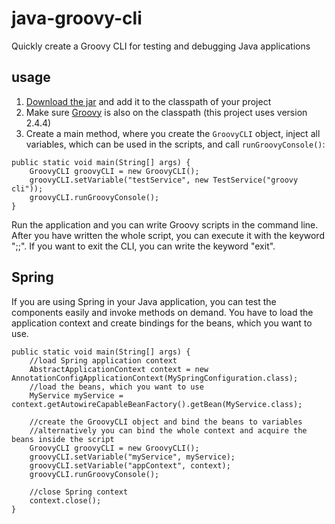 # java-groovy-cli
Quickly create a Groovy CLI for testing and debugging Java applications

## usage
1. [Download the jar](https://github.com/lovromazgon/java-groovy-cli/raw/master/lib/java-groovy-cli-0.1.jar) and add it to the classpath of your project
2. Make sure [Groovy]() is also on the classpath (this project uses version 2.4.4)
3. Create a main method, where you create the `GroovyCLI` object, inject all variables, which can be used in the scripts, and call `runGroovyConsole()`:
```
public static void main(String[] args) {
	GroovyCLI groovyCLI = new GroovyCLI();
	groovyCLI.setVariable("testService", new TestService("groovy cli"));
	groovyCLI.runGroovyConsole();
}
```

Run the application and you can write Groovy scripts in the command line. After you have written the whole script, you can execute it with the keyword ";;". If you want to exit the CLI, you can write the keyword "exit".

## Spring
If you are using Spring in your Java application, you can test the components easily and invoke methods on demand. You have to load the application context and create bindings for the beans, which you want to use.
```
public static void main(String[] args) {
	//load Spring application context
	AbstractApplicationContext context = new AnnotationConfigApplicationContext(MySpringConfiguration.class);
	//load the beans, which you want to use
	MyService myService = context.getAutowireCapableBeanFactory().getBean(MyService.class);
	
	//create the GroovyCLI object and bind the beans to variables
	//alternatively you can bind the whole context and acquire the beans inside the script
	GroovyCLI groovyCLI = new GroovyCLI();
	groovyCLI.setVariable("myService", myService);
	groovyCLI.setVariable("appContext", context);
	groovyCLI.runGroovyConsole();
	
	//close Spring context
	context.close();
}
```
